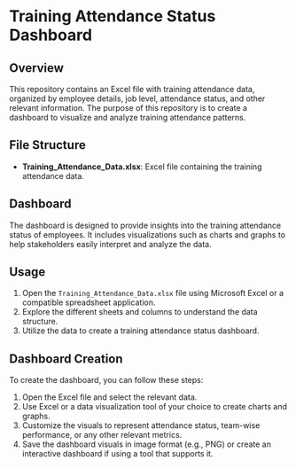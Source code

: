 # Training Attendance Status Dashboard

## Overview
This repository contains an Excel file with training attendance data, organized by employee details, job level, attendance status, and other relevant information. The purpose of this repository is to create a dashboard to visualize and analyze training attendance patterns.

## File Structure
- **Training_Attendance_Data.xlsx**: Excel file containing the training attendance data.

## Dashboard
The dashboard is designed to provide insights into the training attendance status of employees. It includes visualizations such as charts and graphs to help stakeholders easily interpret and analyze the data.

## Usage
1. Open the `Training_Attendance_Data.xlsx` file using Microsoft Excel or a compatible spreadsheet application.
2. Explore the different sheets and columns to understand the data structure.
3. Utilize the data to create a training attendance status dashboard.

## Dashboard Creation
To create the dashboard, you can follow these steps:
1. Open the Excel file and select the relevant data.
2. Use Excel or a data visualization tool of your choice to create charts and graphs.
3. Customize the visuals to represent attendance status, team-wise performance, or any other relevant metrics.
4. Save the dashboard visuals in image format (e.g., PNG) or create an interactive dashboard if using a tool that supports it.


